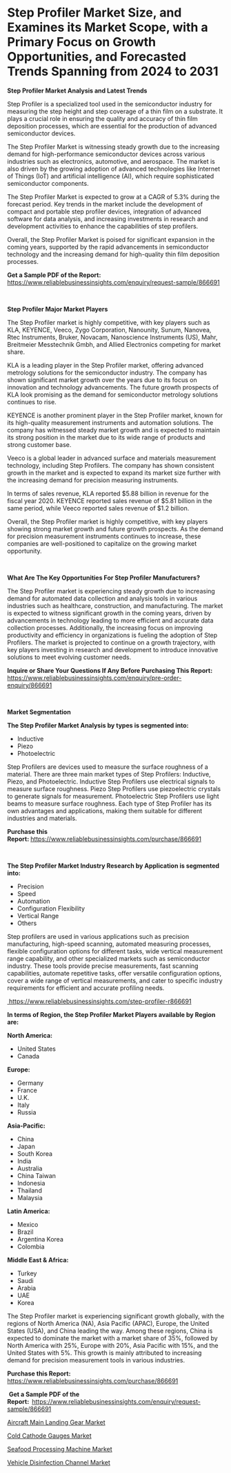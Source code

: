 <p><h1>Step Profiler Market Size, and Examines its Market Scope, with a Primary Focus on Growth Opportunities, and Forecasted Trends Spanning from 2024 to 2031</h1></p><p><strong>Step Profiler Market Analysis and Latest Trends</strong></p>
<p><p>Step Profiler is a specialized tool used in the semiconductor industry for measuring the step height and step coverage of a thin film on a substrate. It plays a crucial role in ensuring the quality and accuracy of thin film deposition processes, which are essential for the production of advanced semiconductor devices.</p><p>The Step Profiler Market is witnessing steady growth due to the increasing demand for high-performance semiconductor devices across various industries such as electronics, automotive, and aerospace. The market is also driven by the growing adoption of advanced technologies like Internet of Things (IoT) and artificial intelligence (AI), which require sophisticated semiconductor components.</p><p>The Step Profiler Market is expected to grow at a CAGR of 5.3% during the forecast period. Key trends in the market include the development of compact and portable step profiler devices, integration of advanced software for data analysis, and increasing investments in research and development activities to enhance the capabilities of step profilers.</p><p>Overall, the Step Profiler Market is poised for significant expansion in the coming years, supported by the rapid advancements in semiconductor technology and the increasing demand for high-quality thin film deposition processes.</p></p>
<p><strong>Get a Sample PDF of the Report:&nbsp;</strong> <a href="https://www.reliablebusinessinsights.com/enquiry/request-sample/866691">https://www.reliablebusinessinsights.com/enquiry/request-sample/866691</a></p>
<p>&nbsp;</p>
<p><strong>Step Profiler Major Market Players</strong></p>
<p><p>The Step Profiler market is highly competitive, with key players such as KLA, KEYENCE, Veeco, Zygo Corporation, Nanounity, Sunum, Nanovea, Rtec Instruments, Bruker, Novacam, Nanoscience Instruments (US), Mahr, Breitmeier Messtechnik Gmbh, and Allied Electronics competing for market share.</p><p>KLA is a leading player in the Step Profiler market, offering advanced metrology solutions for the semiconductor industry. The company has shown significant market growth over the years due to its focus on innovation and technology advancements. The future growth prospects of KLA look promising as the demand for semiconductor metrology solutions continues to rise.</p><p>KEYENCE is another prominent player in the Step Profiler market, known for its high-quality measurement instruments and automation solutions. The company has witnessed steady market growth and is expected to maintain its strong position in the market due to its wide range of products and strong customer base.</p><p>Veeco is a global leader in advanced surface and materials measurement technology, including Step Profilers. The company has shown consistent growth in the market and is expected to expand its market size further with the increasing demand for precision measuring instruments.</p><p>In terms of sales revenue, KLA reported $5.88 billion in revenue for the fiscal year 2020. KEYENCE reported sales revenue of $5.81 billion in the same period, while Veeco reported sales revenue of $1.2 billion.</p><p>Overall, the Step Profiler market is highly competitive, with key players showing strong market growth and future growth prospects. As the demand for precision measurement instruments continues to increase, these companies are well-positioned to capitalize on the growing market opportunity.</p></p>
<p>&nbsp;</p>
<p><strong>What Are The Key Opportunities For Step Profiler Manufacturers?</strong></p>
<p><p>The Step Profiler market is experiencing steady growth due to increasing demand for automated data collection and analysis tools in various industries such as healthcare, construction, and manufacturing. The market is expected to witness significant growth in the coming years, driven by advancements in technology leading to more efficient and accurate data collection processes. Additionally, the increasing focus on improving productivity and efficiency in organizations is fueling the adoption of Step Profilers. The market is projected to continue on a growth trajectory, with key players investing in research and development to introduce innovative solutions to meet evolving customer needs.</p></p>
<p><strong>Inquire or Share Your Questions If Any Before Purchasing This Report:</strong> <a href="https://www.reliablebusinessinsights.com/enquiry/pre-order-enquiry/866691">https://www.reliablebusinessinsights.com/enquiry/pre-order-enquiry/866691</a></p>
<p>&nbsp;</p>
<p><strong>Market Segmentation</strong></p>
<p><strong>The Step Profiler Market Analysis by types is segmented into:</strong></p>
<p><ul><li>Inductive</li><li>Piezo</li><li>Photoelectric</li></ul></p>
<p><p>Step Profilers are devices used to measure the surface roughness of a material. There are three main market types of Step Profilers: Inductive, Piezo, and Photoelectric. Inductive Step Profilers use electrical signals to measure surface roughness. Piezo Step Profilers use piezoelectric crystals to generate signals for measurement. Photoelectric Step Profilers use light beams to measure surface roughness. Each type of Step Profiler has its own advantages and applications, making them suitable for different industries and materials.</p></p>
<p><strong>Purchase this Report:&nbsp;</strong><a href="https://www.reliablebusinessinsights.com/purchase/866691">https://www.reliablebusinessinsights.com/purchase/866691</a></p>
<p>&nbsp;</p>
<p><strong>The Step Profiler Market Industry Research by Application is segmented into:</strong></p>
<p><ul><li>Precision</li><li>Speed</li><li>Automation</li><li>Configuration Flexibility</li><li>Vertical Range</li><li>Others</li></ul></p>
<p><p>Step profilers are used in various applications such as precision manufacturing, high-speed scanning, automated measuring processes, flexible configuration options for different tasks, wide vertical measurement range capability, and other specialized markets such as semiconductor industry. These tools provide precise measurements, fast scanning capabilities, automate repetitive tasks, offer versatile configuration options, cover a wide range of vertical measurements, and cater to specific industry requirements for efficient and accurate profiling needs.</p></p>
<p><a href="https://www.reliablebusinessinsights.com/step-profiler-r866691">&nbsp;https://www.reliablebusinessinsights.com/step-profiler-r866691</a></p>
<p><strong>In terms of Region, the Step Profiler Market Players available by Region are:</strong></p>
<p>
    <p> <strong> North America: </strong>
        <ul>
            <li>United States</li>
            <li>Canada</li>
        </ul>
        </p> 
    <p> <strong> Europe: </strong>
        <ul>
            <li>Germany</li>
            <li>France</li>
            <li>U.K.</li>
            <li>Italy</li>
            <li>Russia</li>
        </ul>
        </p> 
    <p> <strong> Asia-Pacific: </strong>
        <ul>
            <li>China</li>
            <li>Japan</li>
            <li>South Korea</li>
            <li>India</li>
            <li>Australia</li>
            <li>China Taiwan</li>
            <li>Indonesia</li>
            <li>Thailand</li>
            <li>Malaysia</li>
        </ul>
        </p> 
    <p> <strong> Latin America: </strong>
        <ul>
            <li>Mexico</li>
            <li>Brazil</li>
            <li>Argentina Korea</li>
            <li>Colombia</li>
        </ul>
        </p> 
    <p> <strong> Middle East & Africa: </strong>
        <ul>
            <li>Turkey</li>
            <li>Saudi</li>
            <li>Arabia</li>
            <li>UAE</li>
            <li>Korea</li>
        </ul>
    </p>
    </p>
<p><p>The Step Profiler market is experiencing significant growth globally, with the regions of North America (NA), Asia Pacific (APAC), Europe, the United States (USA), and China leading the way. Among these regions, China is expected to dominate the market with a market share of 35%, followed by North America with 25%, Europe with 20%, Asia Pacific with 15%, and the United States with 5%. This growth is mainly attributed to increasing demand for precision measurement tools in various industries.</p></p>
<p><strong>Purchase this Report: </strong><a href="https://www.reliablebusinessinsights.com/purchase/866691">https://www.reliablebusinessinsights.com/purchase/866691</a></p>
<p>&nbsp;<strong>Get a Sample PDF of the Report:&nbsp;&nbsp;</strong><a href="https://www.reliablebusinessinsights.com/enquiry/request-sample/866691">https://www.reliablebusinessinsights.com/enquiry/request-sample/866691</a></p>
<p><strong></strong></p>
<p><p><a href="https://github.com/drzsklfn31/Market-Research-Report-List-1/blob/main/aircraft-main-landing-gear-market.md">Aircraft Main Landing Gear Market</a></p><p><a href="https://github.com/lairestrong/Market-Research-Report-List-1/blob/main/cold-cathode-gauges-market.md">Cold Cathode Gauges Market</a></p><p><a href="https://issuu.com/reportprime-2/docs/seafood-processing-machine-market-size-2030.pptx">Seafood Processing Machine Market</a></p><p><a href="https://github.com/msLonKoss78/Market-Research-Report-List-1/blob/main/vehicle-disinfection-channel-market.md">Vehicle Disinfection Channel Market</a></p></p>